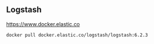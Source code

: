 ## Logstash

https://www.docker.elastic.co

```
docker pull docker.elastic.co/logstash/logstash:6.2.3
```
